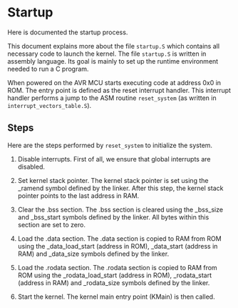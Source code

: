 <!---
SPDX-License-Identifier: GPL-3.0-only
This file is part of Lazuli.
Copyright (c) 2016-2020, Remi Andruccioli <remi.andruccioli@gmail.com>
--->

# Startup

Here is documented the startup process.

This document explains more about the file `startup.S` which contains all
necessary code to launch the kernel.
The file `startup.S` is written in assembly language. Its goal is mainly to set
up the runtime environment needed to run a C program.

When powered on the AVR MCU starts executing code at address 0x0 in ROM.
The entry point is defined as the reset interrupt handler. This interrupt
handler performs a jump to the ASM routine `reset_system` (as written in
`interrupt_vectors_table.S`).

## Steps

Here are the steps performed by `reset_system` to initialize the system.

1. Disable interrupts. First of all, we ensure that global interrupts are
   disabled.

2. Set kernel stack pointer. The kernel stack pointer is set using the _ramend
   symbol defined by the linker. After this step, the kernel stack pointer
   points to the last address in RAM.

3. Clear the .bss section. The .bss section is cleared using the _bss_size and
   _bss_start symbols defined by the linker. All bytes within this section are
   set to zero.

4. Load the .data section. The .data section is copied to RAM from ROM using the
   _data_load_start (address in ROM), _data_start (address in RAM) and
   _data_size symbols defined by the linker.

5. Load the .rodata section. The .rodata section is copied to RAM from ROM using
   the _rodata_load_start (address in ROM), _rodata_start (address in RAM) and
   _rodata_size symbols defined by the linker.

6. Start the kernel. The kernel main entry point (KMain) is then called.

